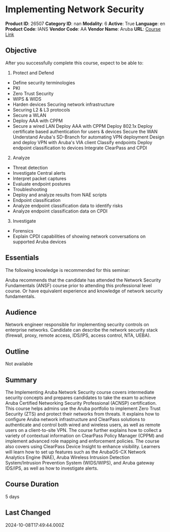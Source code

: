 # Implementing Network Security

**Product ID**: 26507
**Category ID**: nan
**Modality**: 6
**Active**: True
**Language**: en
**Product Code**: IANS
**Vendor Code**: AA
**Vendor Name**: Aruba
**URL**: [Course Link](https://www.fastlaneus.com/course/aruba-ians)

## Objective
After you successfully complete this course, expect to be able to:

1. Protect and Defend


- Define security terminologies
- PKI
- Zero Trust Security
- WIPS & WIDS
- Harden devices Securing network infrastructure
- Securing L2 & L3 protocols
- Secure a WLAN
- Deploy AAA with CPPM
- Secure a wired LAN Deploy AAA with CPPM Deploy 802.1x Deploy certificate based authentication for users & devices Secure the WAN Understand Aruba's SD-Branch for automating VPN deployment Design and deploy VPN with Aruba's VIA client Classify endpoints Deploy endpoint classification to devices Integrate ClearPass and CPDI
2. Analyze


- Threat detection
- Investigate Central alerts
- Interpret packet captures
- Evaluate endpoint postures
- Troubleshooting
- Deploy and analyze results from NAE scripts
- Endpoint classification
- Analyze endpoint classification data to identify risks
- Analyze endpoint classification data on CPDI
3. Investigate


- Forensics
- Explain CPDI capabilities of showing network conversations on supported Aruba devices

## Essentials
The following knowledge is recommended for this seminar:

Aruba recommends that the candidate has attended the Network Security Fundamentals (ANSF) course prior to attending this professional level course. Or have equivalent experience and knowledge of network security fundamentals.

## Audience
Network engineer responsible for implementing security controls on enterprise networks. Candidate can describe the network security stack (firewall, proxy, remote access, IDS/IPS, access control, NTA, UEBA).

## Outline
Not available

## Summary
The Implementing Aruba Network Security course covers intermediate security concepts and prepares candidates to take the exam to achieve Aruba Certified Networking Security Professional (ACNSP) certification. This course helps admins use the Aruba portfolio to implement Zero Trust Security (ZTS) and protect their networks from threats. It explains how to configure Aruba network infrastructure and ClearPass solutions to authenticate and control both wired and wireless users, as well as remote users on a client-to-site VPN. The course further explains how to collect a variety of contextual information on ClearPass Policy Manager (CPPM) and implement advanced role mapping and enforcement policies. The course also covers using ClearPass Device Insight to enhance visibility. Learners will learn how to set up features such as the ArubaOS-CX Network Analytics Engine (NAE), Aruba Wireless Intrusion Detection System/Intrusion Prevention System (WIDS/WIPS), and Aruba gateway IDS/IPS, as well as how to investigate alerts.

## Course Duration
5 days

## Last Changed
2024-10-08T17:49:44.000Z

